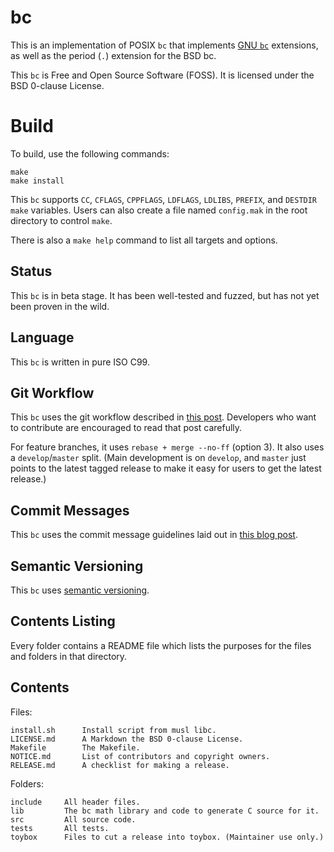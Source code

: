 # bc

This is an implementation of POSIX `bc` that implements
[GNU `bc`](https://www.gnu.org/software/bc/) extensions, as well as the period
(`.`) extension for the BSD bc.

This `bc` is Free and Open Source Software (FOSS). It is licensed under the BSD
0-clause License.

# Build

To build, use the following commands:

```
make
make install
```

This `bc` supports `CC`, `CFLAGS`, `CPPFLAGS`, `LDFLAGS`, `LDLIBS`, `PREFIX`,
and `DESTDIR` `make` variables. Users can also create a file named `config.mak`
in the root directory to control `make`.

There is also a `make help` command to list all targets and options.

## Status

This `bc` is in beta stage. It has been well-tested and fuzzed, but has not yet
been proven in the wild.

## Language

This `bc` is written in pure ISO C99.

## Git Workflow

This `bc` uses the git workflow described in
[this post](http://endoflineblog.com/oneflow-a-git-branching-model-and-workflow).
Developers who want to contribute are encouraged to read that post carefully.

For feature branches, it uses `rebase + merge --no-ff` (option 3). It also uses
a `develop`/`master` split. (Main development is on `develop`, and `master` just
points to the latest tagged release to make it easy for users to get the latest
release.)

## Commit Messages

This `bc` uses the commit message guidelines laid out in
[this blog post](http://tbaggery.com/2008/04/19/a-note-about-git-commit-messages.html).

## Semantic Versioning

This `bc` uses [semantic versioning](http://semver.org/).

## Contents Listing

Every folder contains a README file which lists the purposes for the files and
folders in that directory.

## Contents

Files:

	install.sh      Install script from musl libc.
	LICENSE.md      A Markdown the BSD 0-clause License.
	Makefile        The Makefile.
	NOTICE.md       List of contributors and copyright owners.
	RELEASE.md      A checklist for making a release.

Folders:

	include     All header files.
	lib         The bc math library and code to generate C source for it.
	src         All source code.
	tests       All tests.
	toybox      Files to cut a release into toybox. (Maintainer use only.)

